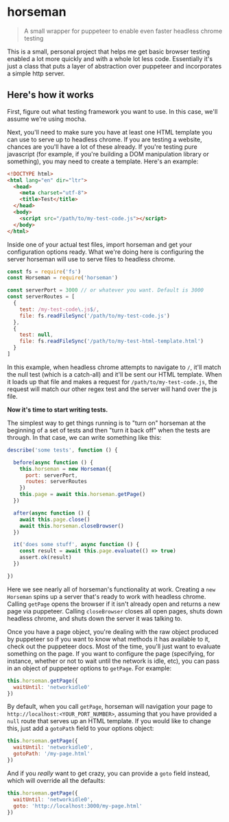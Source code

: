 # horseman

> A small wrapper for puppeteer to enable even faster headless chrome testing

This is a small, personal project that helps me get basic browser testing enabled a lot more quickly and with a whole lot less code. Essentially it's just a class that puts a layer of abstraction over puppeteer and incorporates a simple http server.

## Here's how it works

First, figure out what testing framework you want to use. In this case, we'll assume we're using mocha.

Next, you'll need to make sure you have at least one HTML template you can use to serve up to headless chrome. If you are testing a website, chances are you'll have a lot of these already. If you're testing pure javascript (for example, if you're building a DOM manipulation library or something), you may need to create a template. Here's an example:

```html
<!DOCTYPE html>
<html lang="en" dir="ltr">
  <head>
    <meta charset="utf-8">
    <title>Test</title>
  </head>
  <body>
    <script src="/path/to/my-test-code.js"></script>
  </body>
</html>
```

Inside one of your actual test files, import horseman and get your configuration options ready. What we're doing here is configuring the server horseman will use to serve files to headless chrome.

```javascript
const fs = require('fs')
const Horseman = require('horseman')

const serverPort = 3000 // or whatever you want. Default is 3000
const serverRoutes = [
  {
    test: /my-test-code\.js$/,
    file: fs.readFileSync('/path/to/my-test-code.js')
  },
  {
    test: null,
    file: fs.readFileSync('/path/to/my-test-html-template.html')
  }
]
```

In this example, when headless chrome attempts to navigate to `/`, it'll match the null test (which is a catch-all) and it'll be sent our HTML template. When it loads up that file and makes a request for `/path/to/my-test-code.js`, the request will match our other regex test and the server will hand over the js file.

**Now it's time to start writing tests.**

The simplest way to get things running is to "turn on" horseman at the beginning of a set of tests and then "turn it back off" when the tests are through. In that case, we can write something like this:

```javascript
describe('some tests', function () {

  before(async function () {
    this.horseman = new Horseman({
      port: serverPort,
      routes: serverRoutes
    })
    this.page = await this.horseman.getPage()
  })

  after(async function () {
    await this.page.close()
    await this.horseman.closeBrowser()
  })

  it('does some stuff', async function () {
    const result = await this.page.evaluate(() => true)
    assert.ok(result)
  })

})
```

Here we see nearly all of horseman's functionality at work. Creating a `new Horseman` spins up a server that's ready to work with headless chrome. Calling `getPage` opens the browser if it isn't already open and returns a new page via puppeteer. Calling `closeBrowser` closes all open pages, shuts down headless chrome, and shuts down the server it was talking to.

Once you have a page object, you're dealing with the raw object produced by puppeteer so if you want to know what methods it has available to it, check out the puppeteer docs. Most of the time, you'll just want to evaluate something on the page. If you want to configure the page (specifying, for instance, whether or not to wait until the network is idle, etc), you can pass in an object of puppeteer options to `getPage`. For example:

```javascript
this.horseman.getPage({
  waitUntil: 'networkidle0'
})
```

By default, when you call `getPage`, horseman will navigation your page to `http://localhost:<YOUR_PORT_NUMBER>`, assuming that you have provided a `null` route that serves up an HTML template. If you would like to change this, just add a `gotoPath` field to your options object:

```javascript
this.horseman.getPage({
  waitUntil: 'networkidle0',
  gotoPath: '/my-page.html'
})
```

And if you _really_ want to get crazy, you can provide a `goto` field instead, which will override all the defaults:

```javascript
this.horseman.getPage({
  waitUntil: 'networkidle0',
  goto: 'http://localhost:3000/my-page.html'
})
```
